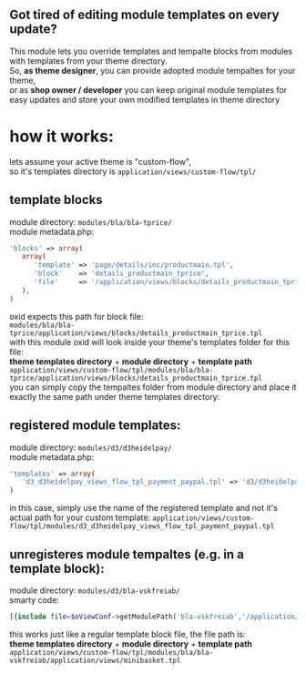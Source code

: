 ## Got tired of editing module templates on every update? 
This module lets you override templates and tempalte blocks from modules with templates from your theme directory.  
So, **as theme designer**, you can provide adopted module tempaltes for your theme,   
or as **shop owner / developer** you can keep original module templates for easy updates and store your own modified templates in theme directory

# how it works:
lets assume your active theme is "custom-flow",  
so it's templates directory is ``application/views/custom-flow/tpl/``

## template blocks
module directory: ``modules/bla/bla-tprice/``  
module metadata.php:
````php
'blocks' => array(
   array(
      'template' => 'page/details/inc/productmain.tpl',
      'block'    => 'details_productmain_tprice',
      'file'     => '/application/views/blocks/details_productmain_tprice.tpl'
   ),
)
````
oxid expects this path for block file:  
````modules/bla/bla-tprice/application/views/blocks/details_productmain_tprice.tpl````  
with this module oxid will look inside your theme's templates folder for this file:  
**theme templates directory** + **module directory** + **template path**  
````application/views/custom-flow/tpl/modules/bla/bla-tprice/application/views/blocks/details_productmain_tprice.tpl````  
you can simply copy the tempaltes folder from module directory and place it exactly  the same path under theme templates directory:

## registered module templates:
module directory: ``modules/d3/d3heidelpay/``  
module metadata.php:
````php
'templates' => array(
   'd3_d3heidelpay_views_flow_tpl_payment_paypal.tpl' => 'd3/d3heidelpay/views/flow/tpl/payment/paypal.tpl'
)
````
in this case, simply use the name of the registered template and not it's actual path for your custom template:
````application/views/custom-flow/tpl/modules/d3_d3heidelpay_views_flow_tpl_payment_paypal.tpl````

## unregisteres module tempaltes (e.g. in a template block):
module directory: ``modules/d3/bla-vskfreiab/``  
smarty code:  
````php
[{include file=$oViewConf->getModulePath('bla-vskfreiab','/application/views/minibasket.tpl')}]
````  
this works just like a regular template block file, the file path is:   
**theme templates directory** + **module directory** + **template path**   
````application/views/custom-flow/tpl/modules/bla/bla-vskfreiab/application/views/minibasket.tpl````  
